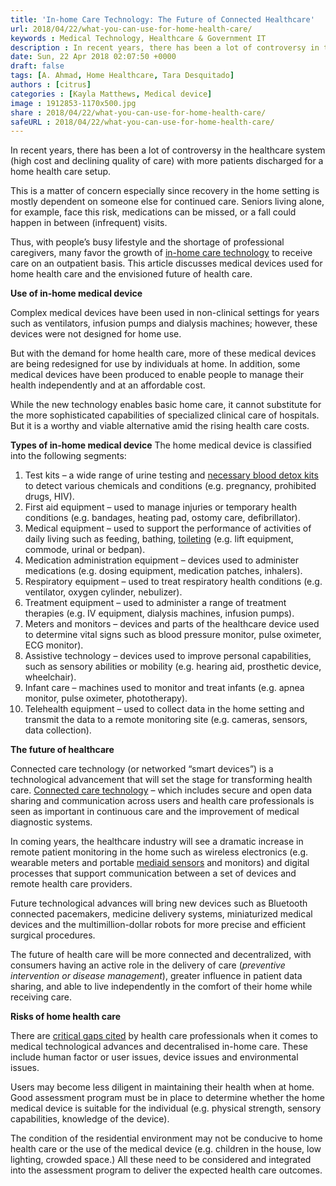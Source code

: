 ```yaml
---
title: 'In-home Care Technology: The Future of Connected Healthcare'
url: 2018/04/22/what-you-can-use-for-home-health-care/
keywords : Medical Technology, Healthcare & Government IT
description : In recent years, there has been a lot of controversy in the healthcare system (high cost and declining quality of care) with more patients discharged for a home health care setup
date: Sun, 22 Apr 2018 02:07:50 +0000
draft: false
tags: [A. Ahmad, Home Healthcare, Tara Desquitado]
authors : [citrus]
categories : [Kayla Matthews, Medical device]
image : 1912853-1170x500.jpg
share : 2018/04/22/what-you-can-use-for-home-health-care/
safeURL : 2018/04/22/what-you-can-use-for-home-health-care/
---
```


In recent years, there has been a lot of controversy in the healthcare system (high cost and declining quality of care) with more patients discharged for a home health care setup. 

This is a matter of concern especially since recovery in the home setting is mostly dependent on someone else for continued care. Seniors living alone, for example, face this risk, medications can be missed, or a fall could happen in between (infrequent) visits. 

Thus, with people’s busy lifestyle and the shortage of professional caregivers, many favor the growth of [in-home care technology](https://www.linkedin.com/pulse/smart-home-medical-device-market-forecasts-up-2024-research-dhiwar/) to receive care on an outpatient basis. This article discusses medical devices used for home health care and the envisioned future of health care.

 **Use of in-home medical device** 

 Complex medical devices have been used in non-clinical settings for years such as ventilators, infusion pumps and dialysis machines; however, these devices were not designed for home use. 

 But with the demand for home health care, more of these medical devices are being redesigned for use by individuals at home. In addition, some medical devices have been produced to enable people to manage their health independently and at an affordable cost. 

 While the new technology enables basic home care, it cannot substitute for the more sophisticated capabilities of specialized clinical care of hospitals. But it is a worthy and viable alternative amid the rising health care costs. 

 **Types of in-home medical device** The home medical device is classified into the following segments:

1.  Test kits – a wide range of urine testing and [necessary blood detox kits](http://www.testclear.com/Pass-Blood-Drug-Test-C68.aspx) to detect various chemicals and conditions (e.g. pregnancy, prohibited drugs, HIV).
2.  First aid equipment – used to manage injuries or temporary health conditions (e.g. bandages, heating pad, ostomy care, defibrillator).
3.  Medical equipment – used to support the performance of activities of daily living such as feeding, bathing, [toileting](https://toiletplanner.com/) (e.g. lift equipment, commode, urinal or bedpan).
4.  Medication administration equipment – devices used to administer medications (e.g. dosing equipment, medication patches, inhalers).
5.  Respiratory equipment – used to treat respiratory health conditions (e.g. ventilator, oxygen cylinder, nebulizer).
6.  Treatment equipment – used to administer a range of treatment therapies (e.g. IV equipment, dialysis machines, infusion pumps).
7.  Meters and monitors – devices and parts of the healthcare device used to determine vital signs such as blood pressure monitor, pulse oximeter, ECG monitor).
8.  Assistive technology – devices used to improve personal capabilities, such as sensory abilities or mobility (e.g. hearing aid, prosthetic device, wheelchair).
9.  Infant care – machines used to monitor and treat infants (e.g. apnea monitor, pulse oximeter, phototherapy).
10.  Telehealth equipment – used to collect data in the home setting and transmit the data to a remote monitoring site (e.g. cameras, sensors, data collection).

**The future of healthcare** 

Connected care technology (or networked “smart devices”) is a technological advancement that will set the stage for transforming health care. [Connected care technology](https://www.theglobeandmail.com/report-on-business/rob-commentary/why-connected-technology-is-the-future-of-health-care/article35843468/) – which includes secure and open data sharing and communication across users and health care professionals is seen as important in continuous care and the improvement of medical diagnostic systems.

 In coming years, the healthcare industry will see a dramatic increase in remote patient monitoring in the home such as wireless electronics (e.g. wearable meters and portable [mediaid sensors](https://www.cablesandsensors.com/collections/spo2/manufacturer-mediaid) and monitors) and digital processes that support communication between a set of devices and remote health care providers. 

 Future technological advances will bring new devices such as Bluetooth connected pacemakers, medicine delivery systems, miniaturized medical devices and the multimillion-dollar robots for more precise and efficient surgical procedures. 

 The future of health care will be more connected and decentralized, with consumers having an active role in the delivery of care (_preventive intervention or disease management_), greater influence in patient data sharing, and able to live independently in the comfort of their home while receiving care. 

 **Risks of home health care** 

 There are [critical gaps cited](https://www.ncbi.nlm.nih.gov/books/NBK210047/) by health care professionals when it comes to medical technological advances and decentralised in-home care. These include human factor or user issues, device issues and environmental issues. 

 Users may become less diligent in maintaining their health when at home. Good assessment program must be in place to determine whether the home medical device is suitable for the individual (e.g. physical strength, sensory capabilities, knowledge of the device). 

 The condition of the residential environment may not be conducive to home health care or the use of the medical device (e.g. children in the house, low lighting, crowded space.) All these need to be considered and integrated into the assessment program to deliver the expected health care outcomes.